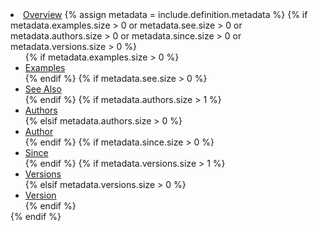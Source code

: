 <li>
  <a href="#overview">Overview</a>
  {% assign metadata = include.definition.metadata %}
  {% if metadata.examples.size > 0 or metadata.see.size > 0 or metadata.authors.size > 0 or metadata.since.size > 0 or metadata.versions.size > 0 %}
  <ul style="margin-bottom: 0px;">
    {% if metadata.examples.size > 0 %}
    <li>
      <a href="#examples">Examples</a>
    </li>
    {% endif %}
    {% if metadata.see.size > 0 %}
    <li>
      <a href="#see-also">See Also</a>
    </li>
    {% endif %}
    {% if metadata.authors.size > 1 %}
    <li>
      <a href="#authors">Authors</a>
    </li>
    {% elsif metadata.authors.size > 0 %}
    <li>
      <a href="#author">Author</a>
    </li>
    {% endif %}
    {% if metadata.since.size > 0 %}
    <li>
      <a href="#since">Since</a>
    </li>
    {% endif %}
    {% if metadata.versions.size > 1 %}
    <li>
      <a href="#versions">Versions</a>
    </li>
    {% elsif metadata.versions.size > 0 %}
    <li>
      <a href="#version">Version</a>
    </li>
    {% endif %}
  </ul>
  {% endif %}
</li>
